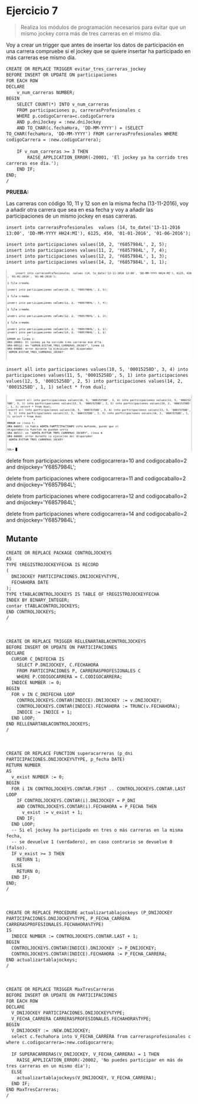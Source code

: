 # Ejercicio 7

> Realiza los módulos de programación necesarios para evitar que un mismo jockey corra más de tres carreras en el mismo día.

Voy a crear un trigger que antes de insertar los datos de participación en una carrera compruebe si el jockey que se quiere insertar ha participado en más carreras ese mismo día.

```
CREATE OR REPLACE TRIGGER evitar_tres_carreras_jockey
BEFORE INSERT OR UPDATE ON participaciones
FOR EACH ROW
DECLARE
    v_num_carreras NUMBER;
BEGIN
    SELECT COUNT(*) INTO v_num_carreras
    FROM participaciones p, carrerasProfesionales c
    WHERE p.codigoCarrera=c.codigoCarrera
    AND p.dniJockey = :new.dniJockey
    AND TO_CHAR(c.fechaHora, 'DD-MM-YYYY') = (SELECT TO_CHAR(fechaHora, 'DD-MM-YYYY') FROM carrerasProfesionales WHERE codigoCarrera = :new.codigoCarrera);
    
    IF v_num_carreras >= 3 THEN
        RAISE_APPLICATION_ERROR(-20001, 'El jockey ya ha corrido tres carreras ese día.');
    END IF;
END;
/
```




**PRUEBA:**

Las carreras con código 10, 11 y 12 son en la misma fecha (13-11-2016), voy a añadir otra carrera que sea en esa fecha y voy a añadir las participaciones de un mismo jockey en esas carreras.

```
insert into carrerasProfesionales  values (14, to_date('13-11-2016 13:00', 'DD-MM-YYYY HH24:MI'), 6125, 450, '01-01-2016', '01-06-2016');
```

```
insert into participaciones values(10, 2, 'Y6857984L', 2, 5);
insert into participaciones values(11, 2, 'Y6857984L', 7, 4);
insert into participaciones values(12, 2, 'Y6857984L', 1, 3);
insert into participaciones values(14, 2, 'Y6857984L', 1, 1);
```

![prueba1](/img/capturas-arantxa/80.png)

```
insert all into participaciones values(10, 5, '00015258D', 3, 4) into participaciones values(11, 5, '00015258D', 5, 1) into participaciones values(12, 5, '00015258D', 2, 5) into participaciones values(14, 2, '00015258D', 1, 1) select * from dual;
```

![prueba2](/img/capturas-arantxa/81.png)





delete from participaciones where codigocarrera=10 and codigocaballo=2 and dnijockey='Y6857984L';

delete from participaciones where codigocarrera=11 and codigocaballo=2 and dnijockey='Y6857984L';

delete from participaciones where codigocarrera=12 and codigocaballo=2 and dnijockey='Y6857984L';

delete from participaciones where codigocarrera=14 and codigocaballo=2 and dnijockey='Y6857984L';






## Mutante

```
CREATE OR REPLACE PACKAGE CONTROLJOCKEYS
AS
TYPE tREGISTROJOCKEYFECHA IS RECORD
(
  DNIJOCKEY PARTICIPACIONES.DNIJOCKEY%TYPE,
  FECHAHORA DATE
);
TYPE tTABLACONTROLJOCKEYS IS TABLE OF tREGISTROJOCKEYFECHA
INDEX BY BINARY_INTEGER;
contar tTABLACONTROLJOCKEYS;
END CONTROLJOCKEYS;
/



CREATE OR REPLACE TRIGGER RELLENARTABLACONTROLJOCKEYS
BEFORE INSERT OR UPDATE ON PARTICIPACIONES
DECLARE
  CURSOR C_DNIFECHA IS
    SELECT P.DNIJOCKEY, C.FECHAHORA
    FROM PARTICIPACIONES P, CARRERASPROFESIONALES C
    WHERE P.CODIGOCARRERA = C.CODIGOCARRERA;
  INDICE NUMBER := 0;
BEGIN
  FOR v IN C_DNIFECHA LOOP
    CONTROLJOCKEYS.CONTAR(INDICE).DNIJOCKEY := v.DNIJOCKEY;
    CONTROLJOCKEYS.CONTAR(INDICE).FECHAHORA := TRUNC(v.FECHAHORA);
    INDICE := INDICE + 1;
  END LOOP;
END RELLENARTABLACONTROLJOCKEYS;
/



CREATE OR REPLACE FUNCTION superacarreras (p_dni PARTICIPACIONES.DNIJOCKEY%TYPE, p_fecha DATE)
RETURN NUMBER
AS
  v_exist NUMBER := 0;
BEGIN
  FOR i IN CONTROLJOCKEYS.CONTAR.FIRST .. CONTROLJOCKEYS.CONTAR.LAST LOOP
    IF CONTROLJOCKEYS.CONTAR(i).DNIJOCKEY = P_DNI 
    AND CONTROLJOCKEYS.CONTAR(i).FECHAHORA = P_FECHA THEN
      v_exist := v_exist + 1;
    END IF;
  END LOOP;
  -- Si el jockey ha participado en tres o más carreras en la misma fecha,
  -- se devuelve 1 (verdadero), en caso contrario se devuelve 0 (falso).
  IF v_exist >= 3 THEN
    RETURN 1;
  ELSE
    RETURN 0;
  END IF;
END;
/



CREATE OR REPLACE PROCEDURE actualizartablajockeys (P_DNIJOCKEY PARTICIPACIONES.DNIJOCKEY%TYPE, P_FECHA_CARRERA CARRERASPROFESIONALES.FECHAHORA%TYPE)
IS
  INDICE NUMBER := CONTROLJOCKEYS.CONTAR.LAST + 1;
BEGIN
  CONTROLJOCKEYS.CONTAR(INDICE).DNIJOCKEY := P_DNIJOCKEY;
  CONTROLJOCKEYS.CONTAR(INDICE).FECHAHORA := P_FECHA_CARRERA;
END actualizartablajockeys;
/



CREATE OR REPLACE TRIGGER MaxTresCarreras
BEFORE INSERT OR UPDATE ON PARTICIPACIONES
FOR EACH ROW
DECLARE
  V_DNIJOCKEY PARTICIPACIONES.DNIJOCKEY%TYPE;
  V_FECHA_CARRERA CARRERASPROFESIONALES.FECHAHORA%TYPE;
BEGIN
  V_DNIJOCKEY := :NEW.DNIJOCKEY;
  select c.fechahora into V_FECHA_CARRERA from carrerasprofesionales c where c.codigocarrera=:new.codigocarrera;

  IF SUPERACARRERAS(V_DNIJOCKEY, V_FECHA_CARRERA) = 1 THEN
    RAISE_APPLICATION_ERROR(-20002, 'No puedes participar en más de tres carreras en un mismo día');
  ELSE
    actualizartablajockeys(V_DNIJOCKEY, V_FECHA_CARRERA);
  END IF;
END MaxTresCarreras;
/
```

